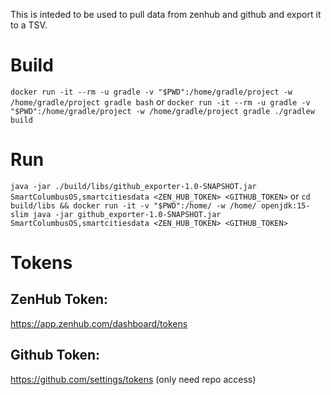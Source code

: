 This is inteded to be used to pull data from zenhub and github and export it to a TSV.

# Build
`docker run -it --rm -u gradle -v "$PWD":/home/gradle/project -w /home/gradle/project gradle bash`
or
`docker run -it --rm -u gradle -v "$PWD":/home/gradle/project -w /home/gradle/project gradle ./gradlew build`


# Run
`java -jar ./build/libs/github_exporter-1.0-SNAPSHOT.jar SmartColumbusOS,smartcitiesdata <ZEN_HUB_TOKEN> <GITHUB_TOKEN>`
or
`cd build/libs && docker run -it -v "$PWD":/home/ -w /home/ openjdk:15-slim java -jar github_exporter-1.0-SNAPSHOT.jar SmartColumbusOS,smartcitiesdata <ZEN_HUB_TOKEN> <GITHUB_TOKEN>`

# Tokens
## ZenHub Token:
https://app.zenhub.com/dashboard/tokens

## Github Token:
https://github.com/settings/tokens (only need repo access)